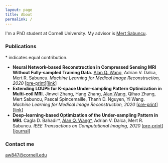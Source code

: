 ```yaml
---
layout: page
title: About
permalink: /
---
```


I'm a PhD student at Cornell University. My advisor is [Mert Sabuncu](https://sabuncu.engineering.cornell.edu/).

### Publications
\* indicates equal contribution.
+ **Neural Network-based Reconstruction in Compressed Sensing MRI Without Fully-sampled Training Data.** <ins>Alan Q. Wang</ins>, Adrian V. Dalca, Mert R. Sabuncu. *Machine Learning for Medical Image Reconstruction, 2020* [[pre-print](https://arxiv.org/abs/2007.14979)][[link](https://link.springer.com/chapter/10.1007/978-3-030-61598-7_3)]
+ **Extending LOUPE for K-space Under-sampling Pattern Optimization in Multi-coil MRI.** Jinwei Zhang, Hang Zhang, <ins>Alan Wang</ins>, Qihao Zhang, Mert Sabuncu, Pascal Spincemaille, Thanh D. Nguyen, Yi Wang. *Machine Learning for Medical Image Reconstruction, 2020* [[pre-print](https://arxiv.org/abs/2007.14450)][[link](https://link.springer.com/chapter/10.1007/978-3-030-61598-7_9)]
+ **Deep-learning-based Optimization of the Under-sampling Pattern in MRI.** Cagla D. Bahadir\*, <ins>Alan Q. Wang\*</ins>, Adrian V. Dalca, Mert R. Sabuncu. *IEEE Transactions on Computational Imaging, 2020* [[pre-print](https://arxiv.org/abs/1907.11374)] [[journal](https://ieeexplore.ieee.org/document/9133281?source=authoralert)]



### Contact me

[aw847@cornell.edu](mailto:email@domain.com)
